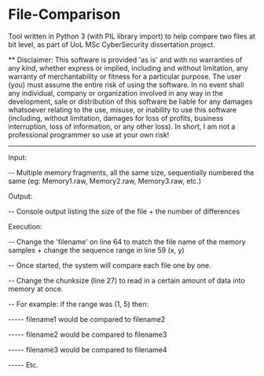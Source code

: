 # File-Comparison
Tool written in Python 3 (with PIL library import) to help compare two files at bit level, as part of UoL MSc CyberSecurity dissertation project.

** Disclaimer:
This software is provided 'as is' and with no warranties of any kind, whether express or implied, including and without limitation, any warranty of merchantability or fitness for a particular purpose. The user (you) must assume the entire risk of using the software. In no event shall any individual, company or organization involved in any way in the development, sale or distribution of this software be liable for any damages whatsoever relating to the use, misuse, or inability to use this software (including, without limitation, damages for loss of profits, business interruption, loss of information, or any other loss). In short, I am not a professional programmer so use at your own risk!

----

Input:

-- Multiple memory fragments, all the same size, sequentially numbered the same (eg: Memory1.raw, Memory2.raw, Memory3.raw, etc.)
 
Output:

-- Console output listing the size of the file + the number of differences

 Execution:
 
-- Change the 'filename' on line 64 to match the file name of the memory samples + change the sequence range in line 59 (x, y)

-- Once started, the system will compare each file one by one.

-- Change the chunksize (line 27) to read in a certain amount of data into memory at once.


-- For example:  if the range was (1, 5) then:

----- filename1 would be compared to filename2

----- filename2 would be compared to filename3

----- filename3 would be compared to filename4

----- Etc.
